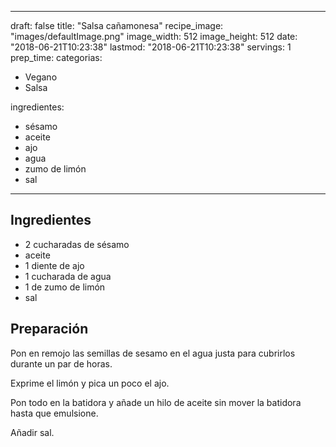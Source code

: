 
---
draft: false
title: "Salsa cañamonesa"
recipe_image: "images/defaultImage.png"
image_width: 512
image_height: 512
date: "2018-06-21T10:23:38"
lastmod: "2018-06-21T10:23:38"
servings: 1
prep_time: 
categorias:
  - Vegano
  - Salsa

ingredientes:
  - sésamo
  - aceite
  - ajo
  - agua
  - zumo de limón
  - sal
---

## Ingredientes
- 2 cucharadas de sésamo
- aceite
- 1 diente de ajo
- 1 cucharada de agua
- 1  de zumo de limón
- sal

## Preparación
Pon en remojo las semillas de sesamo en el agua justa para cubrirlos durante un par de horas.

Exprime el limón y pica un poco el ajo.

Pon todo en la batidora y añade un hilo de aceite sin mover la batidora hasta que emulsione.

Añadir sal.


